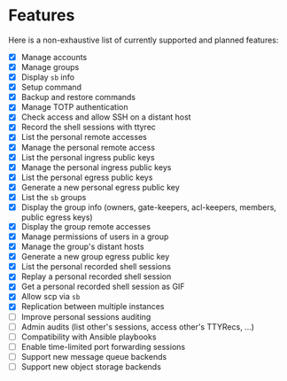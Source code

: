 # Features

Here is a non-exhaustive list of currently supported and planned features:
- [x] Manage accounts
- [x] Manage groups
- [x] Display `sb` info
- [x] Setup command
- [x] Backup and restore commands
- [x] Manage TOTP authentication
- [x] Check access and allow SSH on a distant host
- [x] Record the shell sessions with ttyrec
- [x] List the personal remote accesses
- [x] Manage the personal remote access
- [x] List the personal ingress public keys
- [x] Manage the personal ingress public keys
- [x] List the personal egress public keys
- [x] Generate a new personal egress public key
- [x] List the `sb` groups
- [x] Display the group info (owners, gate-keepers, acl-keepers, members, public egress keys)
- [x] Display the group remote accesses
- [x] Manage permissions of users in a group
- [x] Manage the group's distant hosts
- [x] Generate a new group egress public key
- [x] List the personal recorded shell sessions
- [x] Replay a personal recorded shell session
- [x] Get a personal recorded shell session as GIF
- [x] Allow scp via `sb`
- [x] Replication between multiple instances
- [ ] Improve personal sessions auditing
- [ ] Admin audits (list other's sessions, access other's TTYRecs, ...)
- [ ] Compatibility with Ansible playbooks
- [ ] Enable time-limited port forwarding sessions
- [ ] Support new message queue backends
- [ ] Support new object storage backends